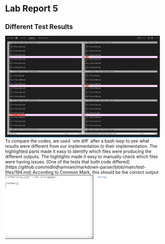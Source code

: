 # Lab Report 5
## Different Test Results  
<img src='Comparing Code/unnamed.png' title='vimDiff.PNG' width='' alt='vimDiff.PNG' />  
To compare the codes, we used `vim diff` after a bash loop to see what results were different from our implementation to their implementation.  
The highlighted parts made it easy to identify which files were producing the different outputs.  
The highlights made it easy to manually check which files were having issues.  
[One of the tests that both code differed](https://github.com/nidhidhamnani/markdown-parser/blob/main/test-files/194.md)  
According to Common Mark, this should be the correct output  
<img src='Comparing Code/commonJS.PNG' title='common.PNG' width='' alt='common.PNG' />  
